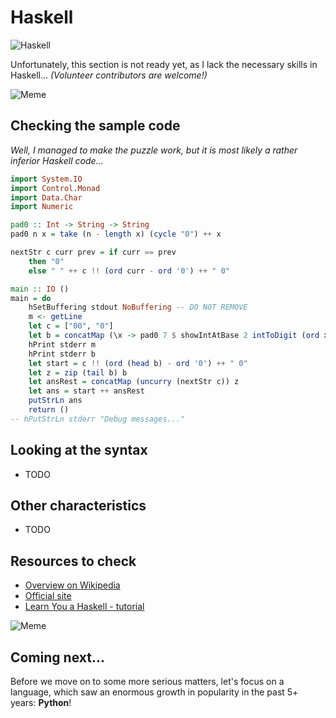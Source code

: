 # Haskell

![Haskell](../pic/Haskell.png)

Unfortunately, this section is not ready yet, as I lack the necessary skills in Haskell... _(Volunteer contributors are welcome!)_

![Meme](../pic/meme_c3po.png)

## Checking the sample code

_Well, I managed to make the puzzle work, but it is most likely a rather inferior Haskell code..._

```haskell runnable
import System.IO
import Control.Monad
import Data.Char
import Numeric

pad0 :: Int -> String -> String
pad0 n x = take (n - length x) (cycle "0") ++ x

nextStr c curr prev = if curr == prev
    then "0"
    else " " ++ c !! (ord curr - ord '0') ++ " 0"

main :: IO ()
main = do
    hSetBuffering stdout NoBuffering -- DO NOT REMOVE
    m <- getLine
    let c = ["00", "0"]
    let b = concatMap (\x -> pad0 7 $ showIntAtBase 2 intToDigit (ord x) "") m
    hPrint stderr m
    hPrint stderr b
    let start = c !! (ord (head b) - ord '0') ++ " 0"
    let z = zip (tail b) b
    let ansRest = concatMap (uncurry (nextStr c)) z
    let ans = start ++ ansRest
    putStrLn ans
    return ()
-- hPutStrLn stderr "Debug messages..."
```

## Looking at the syntax

- TODO

## Other characteristics

- TODO

## Resources to check

- [Overview on Wikipedia](https://en.wikipedia.org/wiki/Haskell_(programming_language))
- [Official site](https://www.haskell.org/)
- [Learn You a Haskell - tutorial](http://learnyouahaskell.com/introduction)

![Meme](../pic/meme_haskell.png)

## Coming next...

Before we move on to some more serious matters, let's focus on a language, which saw an enormous growth in popularity in the past 5+ years: **Python**!
